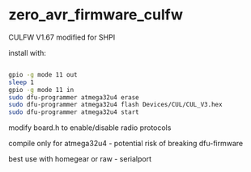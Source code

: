 # zero_avr_firmware_culfw
CULFW V1.67 modified for SHPI

install with:

```bash

gpio -g mode 11 out
sleep 1
gpio -g mode 11 in
sudo dfu-programmer atmega32u4 erase
sudo dfu-programmer atmega32u4 flash Devices/CUL/CUL_V3.hex
sudo dfu-programmer atmega32u4 start
```


modify board.h to enable/disable radio protocols


compile only for atmega32u4 - potential risk of breaking dfu-firmware


best use with homegear or raw - serialport



